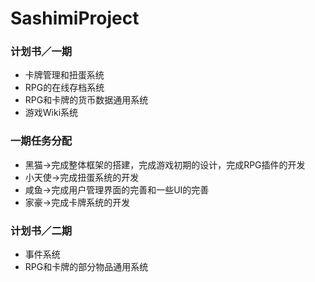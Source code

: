 # SashimiProject

<h3>计划书／一期</h3>
<ul>
	<li>卡牌管理和扭蛋系统</li>
	<li>RPG的在线存档系统</li>
	<li>RPG和卡牌的货币数据通用系统</li>
	<li>游戏Wiki系统</li>
</ul>

<h3>一期任务分配</h3>
<ul>
	<li>黑猫->完成整体框架的搭建，完成游戏初期的设计，完成RPG插件的开发</li>
	<li>小天使->完成扭蛋系统的开发</li>
	<li>咸鱼->完成用户管理界面的完善和一些UI的完善</li>
	<li>家豪->完成卡牌系统的开发</li>
</ul>

<h3>计划书／二期</h3>
<ul>
	<li>事件系统</li>
	<li>RPG和卡牌的部分物品通用系统</li>
</ul>
